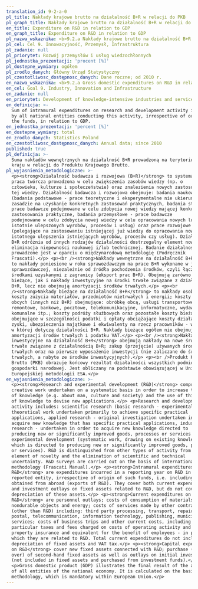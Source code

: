 ```yaml
---
translation_id: 9-2-a-0
pl_title: Nakłady krajowe brutto na działalność B+R w relacji do PKB
pl_graph_title: Nakłady krajowe brutto na działalność B+R w relacji do PKB
en_title: Expenditure on R&D in relation to GDP
en_graph_title: Expenditure on R&D in relation to GDP
pl_nazwa_wskaznika: <b>9.2.a Nakłady krajowe brutto na działalność B+R w relacji do PKB</b>
pl_cel: Cel 9. Innowacyjność, Przemysł, Infrastruktura
pl_zadanie: null
pl_priorytet: Rozwój przemysłów i usług wiedzochłonnych
pl_jednostka_prezentacji: 'procent [%]'
pl_dostepne_wymiary: ogółem
pl_zrodlo_danych: Główny Urząd Statystyczny
pl_czestotliwosc_dostępnosc_danych: Dane roczne; od 2010 r.
en_nazwa_wskaznika: <b>9.2.a Gross domestic expenditures on R&D in relation to GDP</b>
en_cel: Goal 9. Industry, Innovation and Infrastructure
en_zadanie: null
en_priorytet: Development of knowledge-intensive industries and services
en_definicja: >-
  Sum of intramural expenditures on research and development activity incurred
  by all national entities conducting this activity, irrespective of origin of
  the funds, in relation to GDP.
en_jednostka_prezentacji: 'percent [%]'
en_dostepne_wymiary: total
en_zrodlo_danych: Statistics Poland
en_czestotliwosc_dostępnosc_danych: Annual data; since 2010
published: true
pl_definicja: >-
  Suma nakładów wewnętrznych na działalność B+R prowadzoną na terytorium danego
  kraju w relacji do Produktu Krajowego Brutto.
pl_wyjasnienia_metodologiczne: >-
  <p><strong>Działalność badawcza i rozwojowa (B+R)</strong> to systematyczna
  praca twórcza prowadzona w celu zwiększenia zasobów wiedzy (np. o
  człowieku, kulturze i społeczeństwie) oraz znalezienia nowych zastosowań dla
  tej wiedzy. Działalność badawcza i rozwojowa obejmuje: badania naukowe
  (badania podstawowe - prace teoretyczne i eksperymentalne nie ukierunkowane w
  zasadzie na uzyskanie konkretnych zastosowań praktycznych, badania stosowane -
  prace badawcze podejmowane w celu zdobycia nowej wiedzy mającej konkretne
  zastosowania praktyczne, badania przemysłowe - prace badawcze
  podejmowane w celu zdobycia nowej wiedzy w celu opracowania nowych lub
  istotnie ulepszonych wyrobów, procesów i usług) oraz prace rozwojowe
  (polegające na zastosowaniu istniejącej już wiedzy do opracowania nowych lub
  istotnego ulepszenia istniejących wyrobów, procesów czy usług). Działalność
  B+R odróżnia od innych rodzajów działalności dostrzegalny element nowości i
  eliminacja niepewności naukowej i/lub technicznej. Badanie działalności B+R
  prowadzone jest w oparciu o międzynarodową metodologię (Podręcznik
  Frascati).</p> <p><br /><strong>Nakłady wewnętrzne na działalność B+R</strong>
  to nakłady poniesione w roku sprawozdawczym na prace B+R wykonane w jednostce
  sprawozdawczej, niezależnie od źródła pochodzenia środków, czyli łącznie ze
  środkami uzyskanymi z zagranicy (eksport prac B+R). Obejmują zarówno nakłady
  bieżące, jak i nakłady inwestycyjne na środki trwałe związane z działalnością
  B+R, lecz nie obejmują amortyzacji środków trwałych.</p> <p><br
  /><strong>Nakłady bieżące na działalność B+R</strong> to nakłady osobowe;
  koszty zużycia materiałów, przedmiotów nietrwałych i energii; koszty usług
  obcych (innych niż B+R) obejmujące: obróbkę obcą, usługi transportowe,
  remontowe, bankowe, pocztowe, telekomunikacyjne, informatyczne, wydawnicze,
  komunalne itp.; koszty podróży służbowych oraz pozostałe koszty bieżące
  obejmujące w szczególności podatki i opłaty obciążające koszty działalności i
  zyski, ubezpieczenia majątkowe i ekwiwalenty na rzecz pracowników - w części,
  w której dotyczą działalności B+R. Nakłady bieżące ogółem nie obejmują
  amortyzacji środów trwałych i podatku VAT.</p> <p><br /><strong>Nakłady
  inwestycyjne na działalność B+R</strong> obejmują nakłady na nowe środki
  trwałe związane z działalnością B+R; zakup (przejęcie) używanych środków
  trwałych oraz na pierwsze wyposażenie inwestycji (nie zaliczane do środków
  trwałych, a nabyte ze środków inwestycyjnych).</p> <p><br />Produkt Krajowy
  Brutto (PKB) obrazuje końcowy rezultat działalności wszystkich podmiotów
  gospodarki narodowej. Jest obliczany na podstawie obowiązującej w Unii
  Europejskiej metodologii ESA.</p>
en_wyjasnienia_metodologiczne: >-
  <p><strong>Research and experimental development (R&D)</strong> comprise
  creative work undertaken on a systematic basis in order to increase the stock
  of knowledge (e.g. about man, culture and society) and the use of this stock
  of knowledge to devise new applications.</p> <p>Research and development
  activity includes: scientific research (basic research - experimental or
  theoretical work undertaken primarily to achieve specific practical
  applications, applied research - original investigation undertaken in order to
  acquire new knowledge that has specific practical applications, industrial
  research - undertaken in order to acquire new knowledge directed to
  producing new or significantly improved goods, processes or services and
  experimental development (systematic work, drawing on existing knowledge,
  which is directed to producing new or significantly improved goods, processes
  or services). R&D is distinguished from other types of activity from visible
  element of novelty and the elimination of scientific and technical
  uncertainty. R&D surveys are carried out on the basis of international
  methodology (Frascati Manual).</p> <p><strong>Intramural expenditures on
  R&D</strong> are expenditures incurred in a reporting year on R&D in the
  reported entity, irrespective of origin of such funds, i.e. including funds
  obtained from abroad (exports of R&D). They cover both current expenditures
  and investment outlays on fixed assets related to R&D, but do not cover
  depreciation of these assets.</p> <p><strong>Current expenditures on
  R&D</strong> are personnel outlays; costs of consumption of materials,
  nondurable objects and energy; costs of services made by other contractions
  (other than R&D) including: third party processing, transport, repair, bank,
  postal, telecommunication, information technology, publishing, municipal, etc.
  services; costs of business trips and other current costs, including in
  particular taxes and fees charged on costs of operating activity and profits,
  property insurance and equivalent for the benefit of employees - in part in
  which they are related to R&D. Total current expenditures do not include
  depreciation of fixed assets and VAT tax.</p> <p><strong>Capital expenditures
  on R&D</strong> cover new fixed assets connected with R&D; purchase (taking
  over) of second-hand fixed assets as well as outlays on initial investments
  (not included in fixed assets and purchased from investment funds).</p>
  <p>Gross domestic product (GDP) illustrates the final result of the activity
  of all entities of the national economy. It is calculated on the basis of ESA
  methodology, which is mandatory within European Union.</p>
---
```

